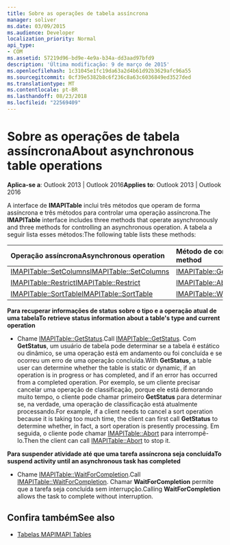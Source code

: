```yaml
---
title: Sobre as operações de tabela assíncrona
manager: soliver
ms.date: 03/09/2015
ms.audience: Developer
localization_priority: Normal
api_type:
- COM
ms.assetid: 57219d96-bd9e-4e9a-b34a-dd3aad97bfd9
description: 'Última modificação: 9 de março de 2015'
ms.openlocfilehash: 1c31045e1fc19da63a2d4b61d92b3629afc96a55
ms.sourcegitcommit: 0cf39e5382b8c6f236c8a63c6036849ed3527ded
ms.translationtype: MT
ms.contentlocale: pt-BR
ms.lasthandoff: 08/23/2018
ms.locfileid: "22569409"
---
```

# <a name="about-asynchronous-table-operations"></a><span data-ttu-id="5fae9-103">Sobre as operações de tabela assíncrona</span><span class="sxs-lookup"><span data-stu-id="5fae9-103">About asynchronous table operations</span></span>
 
<span data-ttu-id="5fae9-104">**Aplica-se a**: Outlook 2013 | Outlook 2016</span><span class="sxs-lookup"><span data-stu-id="5fae9-104">**Applies to**: Outlook 2013 | Outlook 2016</span></span> 
  
<span data-ttu-id="5fae9-105">A interface de **IMAPITable** inclui três métodos que operam de forma assíncrona e três métodos para controlar uma operação assíncrona.</span><span class="sxs-lookup"><span data-stu-id="5fae9-105">The **IMAPITable** interface includes three methods that operate asynchronously and three methods for controlling an asynchronous operation.</span></span> <span data-ttu-id="5fae9-106">A tabela a seguir lista esses métodos:</span><span class="sxs-lookup"><span data-stu-id="5fae9-106">The following table lists these methods:</span></span> 
  
|<span data-ttu-id="5fae9-107">**Operação assíncrona**</span><span class="sxs-lookup"><span data-stu-id="5fae9-107">**Asynchronous operation**</span></span>|<span data-ttu-id="5fae9-108">**Método de controle assíncrono**</span><span class="sxs-lookup"><span data-stu-id="5fae9-108">**Asynchronous control method**</span></span>|
|:-----|:-----|
|[<span data-ttu-id="5fae9-109">IMAPITable::SetColumns</span><span class="sxs-lookup"><span data-stu-id="5fae9-109">IMAPITable::SetColumns</span></span>](imapitable-setcolumns.md) <br/> |[<span data-ttu-id="5fae9-110">IMAPITable::GetStatus</span><span class="sxs-lookup"><span data-stu-id="5fae9-110">IMAPITable::GetStatus</span></span>](imapitable-getstatus.md) <br/> |
|[<span data-ttu-id="5fae9-111">IMAPITable::Restrict</span><span class="sxs-lookup"><span data-stu-id="5fae9-111">IMAPITable::Restrict</span></span>](imapitable-restrict.md) <br/> |[<span data-ttu-id="5fae9-112">IMAPITable::Abort</span><span class="sxs-lookup"><span data-stu-id="5fae9-112">IMAPITable::Abort</span></span>](imapitable-abort.md) <br/> |
|[<span data-ttu-id="5fae9-113">IMAPITable::SortTable</span><span class="sxs-lookup"><span data-stu-id="5fae9-113">IMAPITable::SortTable</span></span>](imapitable-sorttable.md) <br/> |[<span data-ttu-id="5fae9-114">IMAPITable::WaitForCompletion</span><span class="sxs-lookup"><span data-stu-id="5fae9-114">IMAPITable::WaitForCompletion</span></span>](imapitable-waitforcompletion.md) <br/> |
   
<span data-ttu-id="5fae9-115">**Para recuperar informações de status sobre o tipo e a operação atual de uma tabela**</span><span class="sxs-lookup"><span data-stu-id="5fae9-115">**To retrieve status information about a table's type and current operation**</span></span>
  
- <span data-ttu-id="5fae9-116">Chame [IMAPITable::GetStatus](imapitable-getstatus.md).</span><span class="sxs-lookup"><span data-stu-id="5fae9-116">Call [IMAPITable::GetStatus](imapitable-getstatus.md).</span></span> <span data-ttu-id="5fae9-117">Com **GetStatus**, um usuário de tabela pode determinar se a tabela é estático ou dinâmico, se uma operação está em andamento ou foi concluída e se ocorreu um erro de uma operação concluída.</span><span class="sxs-lookup"><span data-stu-id="5fae9-117">With **GetStatus**, a table user can determine whether the table is static or dynamic, if an operation is in progress or has completed, and if an error has occurred from a completed operation.</span></span> <span data-ttu-id="5fae9-118">Por exemplo, se um cliente precisar cancelar uma operação de classificação, porque ele está demorando muito tempo, o cliente pode chamar primeiro **GetStatus** para determinar se, na verdade, uma operação de classificação está atualmente processando.</span><span class="sxs-lookup"><span data-stu-id="5fae9-118">For example, if a client needs to cancel a sort operation because it is taking too much time, the client can first call **GetStatus** to determine whether, in fact, a sort operation is presently processing.</span></span> <span data-ttu-id="5fae9-119">Em seguida, o cliente pode chamar [IMAPITable::Abort](imapitable-abort.md) para interrompê-lo.</span><span class="sxs-lookup"><span data-stu-id="5fae9-119">Then the client can call [IMAPITable::Abort](imapitable-abort.md) to stop it.</span></span> 
    
<span data-ttu-id="5fae9-120">**Para suspender atividade até que uma tarefa assíncrona seja concluída**</span><span class="sxs-lookup"><span data-stu-id="5fae9-120">**To suspend activity until an asynchronous task has completed**</span></span>
  
- <span data-ttu-id="5fae9-121">Chame [IMAPITable::WaitForCompletion](imapitable-waitforcompletion.md).</span><span class="sxs-lookup"><span data-stu-id="5fae9-121">Call [IMAPITable::WaitForCompletion](imapitable-waitforcompletion.md).</span></span> <span data-ttu-id="5fae9-122">Chamar **WaitForCompletion** permite que a tarefa seja concluída sem interrupção.</span><span class="sxs-lookup"><span data-stu-id="5fae9-122">Calling **WaitForCompletion** allows the task to complete without interruption.</span></span> 
    
## <a name="see-also"></a><span data-ttu-id="5fae9-123">Confira também</span><span class="sxs-lookup"><span data-stu-id="5fae9-123">See also</span></span>

- [<span data-ttu-id="5fae9-124">Tabelas MAPI</span><span class="sxs-lookup"><span data-stu-id="5fae9-124">MAPI Tables</span></span>](mapi-tables.md)

